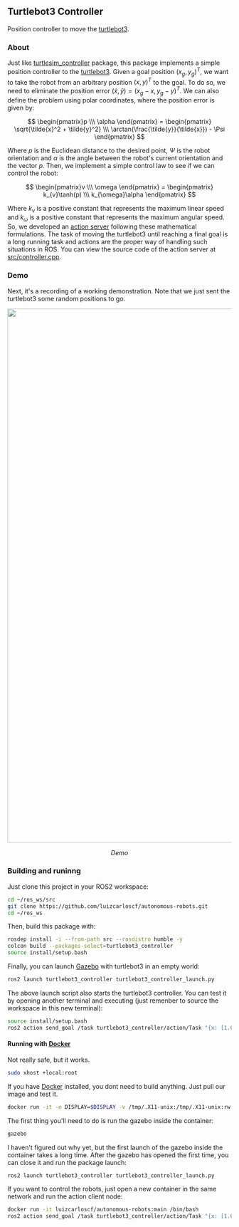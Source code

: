 ## Turtlebot3 Controller

Position controller to move the [turtlebot3](https://github.com/ROBOTIS-GIT/turtlebot3).

### About

Just like [turtlesim_controller](../turtlesim_controller/) package, this package implements a simple position controller to the [turtlebot3](https://github.com/ROBOTIS-GIT/turtlebot3). Given a goal position $(x_g, y_g)^T$, we want to take the robot from an arbitrary position $(x, y)^T$ to the goal. To do so, we need to eliminate the position error $(\tilde{x},\tilde{y})=(x_g - x, y_g - y)^T$. We can also define the problem using polar coordinates, where the position error is given by:

$$ \begin{pmatrix}p \\\ \alpha \end{pmatrix} = \begin{pmatrix} \sqrt{\tilde{x}^2 + \tilde{y}^2} \\\ \arctan(\frac{\tilde{y}}{\tilde{x}}) - \Psi \end{pmatrix} $$

Where $p$ is the Euclidean distance to the desired point, $\Psi$ is the robot orientation and $\alpha$ is the angle between the robot's current orientation and the vector $p$. Then, we implement a simple control law to see if we can control the robot:

$$ \begin{pmatrix}v \\\ \omega \end{pmatrix} = \begin{pmatrix} k_{v}\tanh(p) \\\ k_{\omega}\alpha \end{pmatrix} $$

Where $k_{v}$ is a positive constant that represents the maximum linear speed and $k_{\omega}$ is a positive constant that represents the maximum angular speed. So, we developed an [action server](https://docs.ros.org/en/humble/Tutorials/Beginner-CLI-Tools/Understanding-ROS2-Actions/Understanding-ROS2-Actions.html) following these mathematical formulations. The task of moving the turtlebot3 until reaching a final goal is a long running task and actions are the proper way of handling such situations in ROS. You can view the source code of the action server at [src/controller.cpp](src/controller.cpp).

### Demo

Next, it's a recording of a working demonstration. Note that we just sent the turtlebot3 some random positions to go.

<p align="center">
    <img src="images/demo.gif?raw=true" width=1200px/>
</p>
<p align="center">
    <em>Demo</em>
</p>

### Building and runinng

Just clone this project in your ROS2 workspace:
```bash
cd ~/ros_ws/src
git clone https://github.com/luizcarloscf/autonomous-robots.git
cd ~/ros_ws
```

Then, build this package with:
```bash
rosdep install -i --from-path src --rosdistro humble -y
colcon build --packages-select=turtlebot3_controller
source install/setup.bash
```

Finally, you can launch [Gazebo](https://gazebosim.org/home) with turtlebot3 in an empty world:
```bash
ros2 launch turtlebot3_controller turtlebot3_controller_launch.py
```

The above launch script also starts the turtlebot3 controller. You can test it by opening another terminal and executing (just remenber to source the workspace in this new terminal):
```bash
source install/setup.bash
ros2 action send_goal /task turtlebot3_controller/action/Task "{x: [1.0,2.0,-1.0], y: [1.0,2.0,-1.0]}"
```

#### Running with [Docker](https://www.docker.com/)

Not really safe, but it works.
```bash
sudo xhost +local:root
```

If you have [Docker](https://www.docker.com/) installed, you dont need to build anything. Just pull our image and test it.
```bash
docker run -it -e DISPLAY=$DISPLAY -v /tmp/.X11-unix:/tmp/.X11-unix:rw --device /dev/dri/ luizcarloscf/autonomous-robots:main /bin/bash
```

The first thing you'll need to do is run the gazebo inside the container:
```bash
gazebo
```

I haven't figured out why yet, but the first launch of the gazebo inside the container takes a long time. After the gazebo has opened the first time, you can close it and run the package launch:
```bash
ros2 launch turtlebot3_controller turtlebot3_controller_launch.py
```

If you want to control the robots, just open a new container in the same network and run the action client node:
```bash
docker run -it luizcarloscf/autonomous-robots:main /bin/bash
ros2 action send_goal /task turtlebot3_controller/action/Task "{x: [1.0,2.0,-1.0], y: [1.0,2.0,-1.0]}" 
```